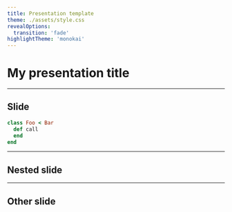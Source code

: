 ```yaml
---
title: Presentation template
theme: ./assets/style.css
revealOptions:
  transition: 'fade'
highlightTheme: 'monokai'
---
```

# My presentation title

---
## Slide

```ruby
class Foo < Bar
  def call
  end
end
```

----
## Nested slide

---
## Other slide
